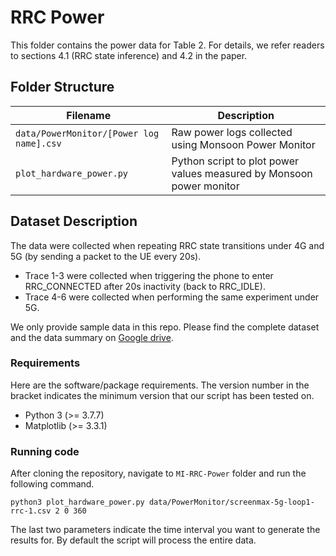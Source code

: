 # RRC Power

This folder contains the power data for Table 2. For details, we refer readers to sections 4.1 (RRC state inference) and 4.2 in the paper.

## Folder Structure   

| Filename                    | Description                                                                                                |
|-----------------------------|------------------------------------------------------------------------------------------------------------|
| `data/PowerMonitor/[Power log name].csv`           | Raw power logs collected using Monsoon Power Monitor |
| `plot_hardware_power.py`           | Python script to plot power values measured by Monsoon power monitor |

## Dataset Description

The data were collected when repeating RRC state transitions under 4G and 5G (by sending a packet to the UE every 20s). 
- Trace 1-3 were collected when triggering the phone to enter RRC_CONNECTED after 20s inactivity (back to RRC_IDLE).
- Trace 4-6 were collected when performing the same experiment under 5G.

We only provide sample data in this repo. Please find the complete dataset and the data summary on [Google drive](https://drive.google.com/drive/folders/13xJokrKJ6v8PdbgtD-xokCJuVyu_O4eZ?usp=sharing).

### Requirements

Here are the software/package requirements. The version number in the bracket indicates the minimum version that our script has been tested on.

- Python 3 (>= 3.7.7)
- Matplotlib (>= 3.3.1)

### Running code

After cloning the repository, navigate to `MI-RRC-Power` folder and run the following command.

```
python3 plot_hardware_power.py data/PowerMonitor/screenmax-5g-loop1-rrc-1.csv 2 0 360
```

The last two parameters indicate the time interval you want to generate the results for. By default the script will process the entire data.
